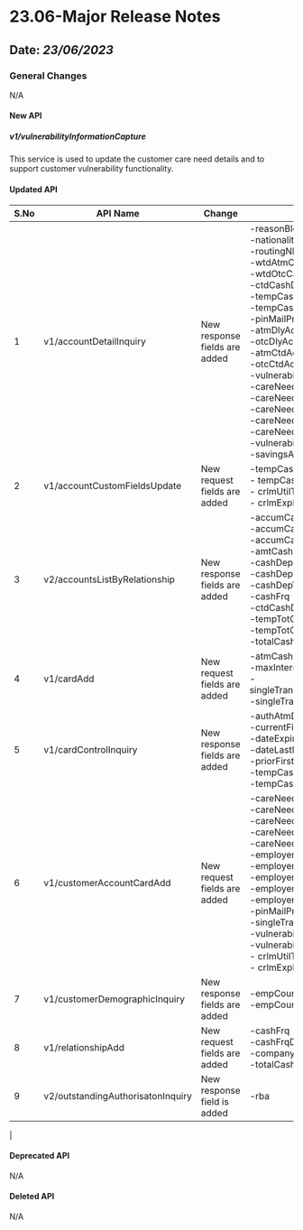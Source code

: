 # 23.06-Major Release Notes

## Date: *23/06/2023*

### General Changes

N/A

#### New API

##### *v1/vulnerabilityInformationCapture*

This service is used to update the customer care need details and to support customer vulnerability functionality.

#### Updated API

| S.No | API Name                          | Change                        | Fields                                                                                                                                                                                                                                                                                                                                                                                                                                                                  |
|------|-----------------------------------|-------------------------------|-------------------------------------------------------------------------------------------------------------------------------------------------------------------------------------------------------------------------------------------------------------------------------------------------------------------------------------------------------------------------------------------------------------------------------------------------------------------------|
| 1    | v1/accountDetailInquiry           | New response fields are added | -reasonBlockCode</br> -nationality</br> -routingNbr</br> -wtdAtmCashAmt</br> -wtdOtcCashAmt</br> -ctdCashDepositAmt</br> -tempCashLimitAmt</br> -tempCashLimitExpiry</br> -pinMailPref</br> -atmDlyAccumAmt</br> -otcDlyAccumAmt</br> -atmCtdAccumAmt</br> -otcCtdAccumAmt</br> -vulnerabilityCustomerCareNeed</br> -careNeedInd</br> -careNeedInfo</br> -careNeedGrp</br> -careNeedRsp</br> -careNeedType</br> -vulnerabilityCareNeedRevDate</br> -savingsAcctNbr</br> |
| 2    | v1/accountCustomFieldsUpdate      | New request fields are added  | -tempCashLimAmt<br/> - tempCashRunNbr </br> - crlmUtilThreshold</br> - crlmExpDt                                                                                                                                                                                                                                                                                                                                                                                        |
| 3    | v2/accountsListByRelationship     | New response fields are added | -accumCashAmtDly<br/> -accumCashAmtMtd<br/> -accumCashAmtWtd<br/> -amtCashCtd<br/> -cashDepCtd<br/> -cashDepLtd<br/> -cashDepYtd<br/> -cashFrq<br/> -ctdCashDepositAmt<br/> -tempTotCash<br/> -tempTotCashExpDt<br/> -totalCashAmt                                                                                                                                                                                                                                      |
| 4    | v1/cardAdd                        | New request fields are added  | -atmCashLimitInternational<br/> -maxInternationalRetailTransaction<br/> -singleTransactionAtmLimitInternational<br/> -singleTransactionLimitInternational                                                                                                                                                                                                                                                                                                               |
| 5    | v1/cardControlInquiry             | New response fields are added | -authAtmDailyAmt<br/> -currentFirstUsageFlag<br/> -dateExpiry<br/> -dateLastExpiry<br/> -priorFirstUsageFlag<br/> -tempCashLimitAmt<br/> -tempCashLimitExpiry                                                                                                                                                                                                                                                                                                           |
| 6    | v1/customerAccountCardAdd         | New request fields are added  | -careNeedGrp<br/> -careNeedInd<br/> -careNeedInfo<br/> -careNeedRsp<br/> -careNeedType<br/> -employerAddr3<br/> -employerCity<br/> -employerCntryCd<br/> -employerCounty<br/> -employerPstlCd<br/> -pinMailPref<br/> -singleTransactionOtcLimitDomestic<br/> -vulnerabilityCareNeedReviewDate<br/> -vulnerabilityCustomerCareNeed   </br> - crlmUtilThreshold</br> - crlmExpDt                                                                                          |
| 7    | v1/customerDemographicInquiry     | New response fields are added | -empCounty1<br/> -empCounty2                                                                                                                                                                                                                                                                                                                                                                                                                                            |
| 8    | v1/relationshipAdd                | New request fields are added  | -cashFrq<br/> -cashFrqDfltLvl<br/> -companyHierarchy<br/> -totalCashAmt                                                                                                                                                                                                                                                                                                                                                                                                 |
| 9    | v2/outstandingAuthorisatonInquiry | New response field is added   | -rba                                                                                                                                                                                                                                                                                                                                                                                                                                                                    |
|
#### Deprecated API

N/A

#### Deleted API

N/A